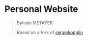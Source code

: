 # Personal Website

> Sylvain METAYER
>
> Based on a fork of [sergiokopplin](https://github.com/sergiokopplin/indigo)
